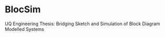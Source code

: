 BlocSim
=======

UQ Engineering Thesis: Bridging Sketch and Simulation of Block Diagram Modelled Systems
